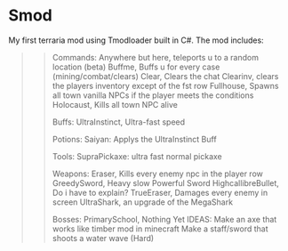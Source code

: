 # Smod
My first terraria mod using Tmodloader built in C#.
The mod includes:
> > Commands:
> > Anywhere but here, teleports u to a random location (beta)
> > Buffme, Buffs u for every case (mining/combat/clears)
> > Clear, Clears the chat
> > Clearinv, clears the players inventory except of the fst row
> > Fullhouse, Spawns all town vanilla NPCs if the player meets the conditions
> > Holocaust, Kills all town NPC alive
> >
> > Buffs:
> > UltraInstinct, Ultra-fast speed
> > 
> > Potions:
> > Saiyan: Applys the UltraInstinct Buff
> >
> > Tools: 
> > SupraPickaxe: ultra fast normal pickaxe
> > 
> > Weapons:
> > Eraser, Kills every enemy npc in the player row
> > GreedySword, Heavy slow Powerful Sword
> > HighcallibreBullet, Do i have to explain?
> > TrueEraser, Damages every enemy in screen
> > UltraShark, an upgrade of the MegaShark
> >
> > Bosses:
> > PrimarySchool, Nothing Yet
> > IDEAS: 
> > Make an axe that works like timber mod in minecraft
> > Make a staff/sword that shoots a water wave (Hard)
